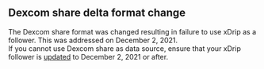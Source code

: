 ## Dexcom share delta format change  
  
The Dexcom share format was changed resulting in failure to use xDrip as a follower.
This was addressed on December 2, 2021.  
If you cannot use Dexcom share as data source, ensure that your xDrip follower is [updated](./Updates.md) to December 2, 2021 or after.  
